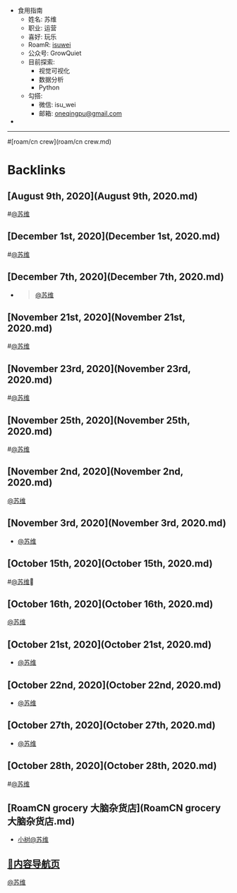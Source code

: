 - 食用指南
    - 姓名: 苏维
    - 职业: 运营
    - 喜好: 玩乐
    - RoamR: [isuwei](https://roamresearch.com/#/app/isuwei)
    - 公众号: GrowQuiet
    - 目前探索:
        - 视觉可视化
        - 数据分析
        - Python
    - 勾搭:
        - 微信: isu_wei
        - 邮箱: oneqingpu@gmail.com
- 
- ---

#[roam/cn crew](roam/cn crew.md)

# Backlinks
## [August 9th, 2020](August 9th, 2020.md)

#[@苏维](@苏维.md)

## [December 1st, 2020](December 1st, 2020.md)

#[@苏维](@苏维.md)

## [December 7th, 2020](December 7th, 2020.md)
- > [@苏维](@苏维.md)

## [November 21st, 2020](November 21st, 2020.md)

#[@苏维](@苏维.md)

## [November 23rd, 2020](November 23rd, 2020.md)

#[@苏维](@苏维.md)

## [November 25th, 2020](November 25th, 2020.md)

#[@苏维](@苏维.md)

## [November 2nd, 2020](November 2nd, 2020.md)
[@苏维](@苏维.md)

## [November 3rd, 2020](November 3rd, 2020.md)
- [@苏维](@苏维.md)

## [October 15th, 2020](October 15th, 2020.md)

#[@苏维](@苏维.md)💜

## [October 16th, 2020](October 16th, 2020.md)
[@苏维](@苏维.md)

## [October 21st, 2020](October 21st, 2020.md)
- [@苏维](@苏维.md)

## [October 22nd, 2020](October 22nd, 2020.md)
- [@苏维](@苏维.md)

## [October 27th, 2020](October 27th, 2020.md)
- [@苏维](@苏维.md)

## [October 28th, 2020](October 28th, 2020.md)

#[@苏维](@苏维.md)

## [RoamCN grocery 大脑杂货店](RoamCN grocery 大脑杂货店.md)
- [小树](小树.md)[@苏维](@苏维.md)

## [🎈内容导航页](🎈内容导航页.md)
[@苏维](@苏维.md)

